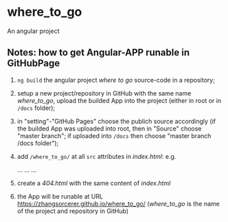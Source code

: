 # where_to_go
An angular project

## Notes: how to get Angular-APP runable in GitHubPage
1. `ng build` the angular project *where to go* source-code in a repository;
2. setup a new project/repository in GitHub with the same name *where_to_go*, upload the builded App into the project (either in root or in `/docs` folder);
3. in "setting"-"GitHub Pages" choose the publich source accordingly (if the builded App was uploaded into root, then in "Source" choose "master branch"; if uploaded into `/docs` then choose "master branch /docs folder");
4. add `/where_to_go/` at all `src` attributes in *index.html*: e.g.

    <head>
        ...
        <base href="/where_to_go/">
        ...
        <link rel="stylesheet" href="/where_to_go/styles.5dcff8311d083158376a.css">
    </head>
    <body>
        <script src="/where_to_go/runtime-es2015.858f8dd898b75fe86926.js" type="module"></script>
        ...
    </body>

5. create a *404.html* with the same content of *index.html*
6. the App will be runable at URL https://zhangsorcerer.github.io/where_to_go/ (*where_to_go* is the name of the project and repository in GitHub) 
